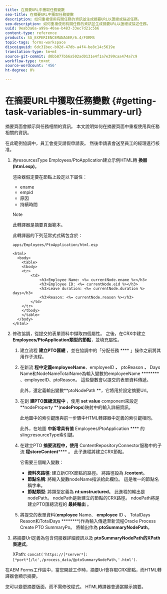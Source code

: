 ```yaml
---
title: 在摘要URL中獲取任務變數
seo-title: 在摘要URL中獲取任務變數
description: 如何重複使用有關任務的資訊並生成摘要URL以匯總或描述任務。
seo-description: 如何重複使用有關任務的資訊並生成摘要URL以匯總或描述任務。
uuid: 9eab3a6a-a99a-40ae-b483-33ec7d21c5b6
content-type: reference
products: SG_EXPERIENCEMANAGER/6.4/FORMS
topic-tags: forms-workspace
discoiquuid: 6dc31bec-b02d-47db-a4f4-be8c14c5619e
translation-type: tm+mt
source-git-commit: d0bb877bb6a502ad0131e4f1a7e399caa474a7c9
workflow-type: tm+mt
source-wordcount: '456'
ht-degree: 0%

---
```



# 在摘要URL中獲取任務變數 {#getting-task-variables-in-summary-url}

摘要頁面會顯示與任務相關的資訊。 本文說明如何在摘要頁面中重複使用與任務相關的資訊。

在此範例協調中，員工會提交請假申請表。 然後申請表會送至員工的經理進行核准。

1. 為resourcesType Employees/PtoApplication建立示例HTML轉 **換器(html.esp)**。

   渲染器假定要在節點上設定以下屬性：

   * ename
   * empid
   * 原因
   * 持續時間
   >[!NOTE]
   >
   >此轉譯器是摘要頁面範本。

   此轉譯器的下列范常式式碼包含於：

   `apps/Employees/PtoApplication/html.esp`

   ```
   <html>
     <body>
       <table>
       <tbody>
       <tr>
           <td>
               <h3>Employee Name: <%= currentNode.ename %></h3>
               <h3>Employee ID: <%= currentNode.eid %></h3>
               <h3>Leave duration: <%= currentNode.duration %> days</h3>
               <h3>Reason: <%= currentNode.reason %></h3>
           </td>
       </tr>
       </tbody>
       </table>
     </body>
   </html>
   ```

1. 修改協調，從提交的表單資料中擷取四個屬性。 之後，在CRX中建立 **Employees/PtoApplication類型的節點**，並填充屬性。

   1. 建立流程 **建立PTO匯總** ，並在協調中的「分配任務 **** 」操作之前將其用作子流程。
   1. 在新流 **程中定義employeeName**、employeeID **、** ptoReason **、** Days Name和NodeNameTotalName為輸入變數的employeeName ******** 、employeeID、ptoReason。 這些變數會以提交的表單資料傳遞。

      此外，還定義輸出變數**ptoNodePath **，它將用於設定摘要Url。

   1. 在創 **建PTO匯總流程中** ，使用 **set value** component來設定**nodeProperty **(**nodeProps**)映射中的輸入詳細資訊。

      此地圖中的索引鍵應與前一步驟中HTML轉譯器中定義的索引鍵相同。

      此外，在地圖 **中新增具有值** Employees/PtoApplication **** 的sling:resourceType索引鍵。

   1. 在建立PTO **摘要流程中，使用** ContentRepositoryConnector服務中的子流 **程storeContent****** 。 此子進程將建立CRX節點。

      它需要三個輸入變數：

      * **資料夾路徑**: 建立新CRX節點的路徑。 將路徑設為 **/content**。
      * **節點名稱**: 將輸入變數nodeName指派給此欄位。 這是唯一的節點名稱字串。
      * **節點類型**: 將類型定義為 **nt:unstructured**。 此進程的輸出是nodePath。 nodePath是新建立的節點的CRX路徑。 ndoePath將是建立PTO匯總流程的 **最終輸出** 。
   1. 將提交的表單資料(**employee** Name、 **employee** ID **、** TotalDays Reason和TotalDays ********)作為輸入傳遞至新流程Oracle Process Create PTO SummaryPo。 將輸出作為 **ptoSummaryNodePath**。


1. 將摘要Url定義為包含伺服器詳細資訊以及 **ptoSummaryNodePath的XPath表達式**。

   XPath: `concat('https://[*server*]:[*port*]/lc',/process_data/@ptoSummaryNodePath,'.html')`.

在AEM Forms工作區中，當您開啟工作時，摘要Url會存取CRX節點，而HTML轉譯器會顯示摘要。

您可以變更摘要版面，而不需修改程式。 HTML轉譯器會適當顯示摘要。

